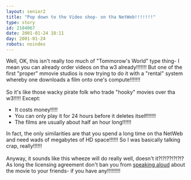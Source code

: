 ```yaml
---
layout: senior2
title: "Pop down to the Video shop- on tha NetWeb!!!!!!!"
type: story
id: 2104067
date: 2001-01-24 18:11
day: 2001-01-24
robots: noindex
---
```

Well, OK, this isn't really too much of "Tommorow's World" type thing- I mean you can already order videos on tha w3 already!!!!!!! But one of the first "proper" mmovie studios is now trying to do it with a "rental" system whereby one downloads a film onto one's compute!!!!!!! <br/><br/>So it's like those wacky pirate folk who trade "hooky" movies over tha w3!!!!! Except:<br/><ul><li>It costs money!!!!!<li>You can only play it for 24 hours before it deletes itself!!!!!!<li>The films are usually about half an hour long!!!!!!</li></li></li></ul>In fact, the only similarities are that you spend a long time on tha NetWeb and need wads of megabytes of HD space!!!!!! So I was basically talking crap, really!!!!!!<br/><br/>Anyway, it sounds like this wheeze will do really well, doesn't it?!?!??!?!?!? As long the licensing agreement don't ban you from <a href="http://seniorcitizen.blogspot.com/archives/2001_01_07_seniorcitizen_archive.html#1894007">speaking aloud</a> about the movie to your friends- if you have any!!!!!!!!!
